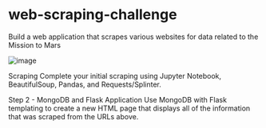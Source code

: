 # web-scraping-challenge
Build a web application that scrapes various websites for data related to the Mission to Mars

![image](https://user-images.githubusercontent.com/79013025/121444771-532c2980-c94d-11eb-825c-e424f8f3c89b.png)

Scraping
Complete your initial scraping using Jupyter Notebook, BeautifulSoup, Pandas, and Requests/Splinter.

Step 2 - MongoDB and Flask Application
Use MongoDB with Flask templating to create a new HTML page that displays all of the information that was scraped from the URLs above.
